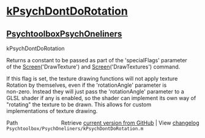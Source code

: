 # [kPsychDontDoRotation](kPsychDontDoRotation)
## [Psychtoolbox](Psychtoolbox)[PsychOneliners](PsychOneliners)

kPsychDontDoRotation  
  
Returns a constant to be passed as part of the 'specialFlags' parameter  
of the [Screen](Screen)('DrawTexture') and [Screen](Screen)('DrawTextures') command.  
  
If this flag is set, the texture drawing functions will not apply texture  
Rotation by themselves, even if the 'rotationAngle' parameter is  
non-zero. Instead they will just pass the 'rotationAngle' parameter to a  
GLSL shader if any is enabled, so the shader can implement its own way of  
"rotating" the texture to be drawn. This allows for custom  
implementations of texture drawing.  
  




<div class="code_header" style="text-align:right;">
  <span style="float:left;">Path&nbsp;&nbsp;</span> <span class="counter">Retrieve <a href=
  "https://raw.github.com/Psychtoolbox-3/Psychtoolbox-3/beta/Psychtoolbox/PsychOneliners/kPsychDontDoRotation.m">current version from GitHub</a> | View <a href=
  "https://github.com/Psychtoolbox-3/Psychtoolbox-3/commits/beta/Psychtoolbox/PsychOneliners/kPsychDontDoRotation.m">changelog</a></span>
</div>
<div class="code">
  <code>Psychtoolbox/PsychOneliners/kPsychDontDoRotation.m</code>
</div>

